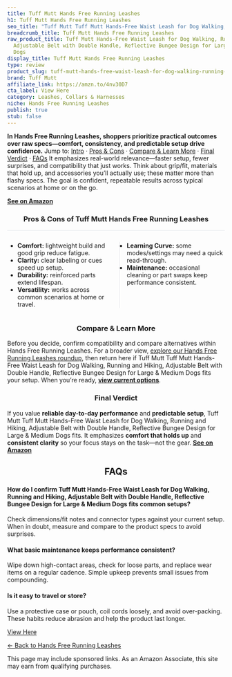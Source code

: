 ```yaml
---
title: Tuff Mutt Hands Free Running Leashes
h1: Tuff Mutt Hands Free Running Leashes
seo_title: "Tuff Mutt Tuff Mutt Hands-Free Waist Leash for Dog Walking,\u2026"
breadcrumb_title: Tuff Mutt Hands Free Running Leashes
raw_product_title: Tuff Mutt Hands-Free Waist Leash for Dog Walking, Running and Hiking,
  Adjustable Belt with Double Handle, Reflective Bungee Design for Large & Medium
  Dogs
display_title: Tuff Mutt Hands Free Running Leashes
type: review
product_slug: tuff-mutt-hands-free-waist-leash-for-dog-walking-running-and-hiking-adj-5500f85e
brand: Tuff Mutt
affiliate_link: https://amzn.to/4nv30D7
cta_label: View Here
category: Leashes, Collars & Harnesses
niche: Hands Free Running Leashes
publish: true
stub: false
---
```


<div id="intro" class="full-width"><p><strong>In Hands Free Running Leashes, shoppers prioritize practical outcomes over raw specs&mdash;comfort, consistency, and predictable setup drive confidence.</strong> Jump to: <a href="#intro">Intro</a> · <a href="#pros-cons">Pros &amp; Cons</a> · <a href="#compare-more">Compare &amp; Learn More</a> · <a href="#verdict">Final Verdict</a> · <a href="#faqs">FAQs</a> It emphasizes real-world relevance&mdash;faster setup, fewer surprises, and compatibility that just works. Think about grip/fit, materials that hold up, and accessories you’ll actually use; these matter more than flashy specs. The goal is confident, repeatable results across typical scenarios at home or on the go.</p><p><a href="https://amzn.to/4nv30D7" rel="nofollow sponsored noopener" target="_blank"><strong>See on Amazon</strong></a></p></div>
<h3 id="pros-cons" style="text-align:center;">Pros &amp; Cons of Tuff Mutt Hands Free Running Leashes</h3>
<div class="pc-grid" style="display:grid;grid-template-columns:1fr 1fr;gap:16px;border-top:1px solid #e5e7eb;padding-top:12px;">
  <ul>
    <li><strong>Comfort:</strong> lightweight build and good grip reduce fatigue.</li>
    <li><strong>Clarity:</strong> clear labeling or cues speed up setup.</li>
    <li><strong>Durability:</strong> reinforced parts extend lifespan.</li>
    <li><strong>Versatility:</strong> works across common scenarios at home or travel.</li>
  </ul>
  <ul style="border-left:1px solid #e5e7eb;padding-left:16px;">
    <li><strong>Learning Curve:</strong> some modes/settings may need a quick read-through.</li>
    <li><strong>Maintenance:</strong> occasional cleaning or part swaps keep performance consistent.</li>
  </ul>
</div>


<h3 id="compare-more" style="text-align:center;">Compare &amp; Learn More</h3>
<p>Before you decide, confirm compatibility and compare alternatives within Hands Free Running Leashes. For a broader view, <a href="#">explore our Hands Free Running Leashes roundup</a>, then return here if Tuff Mutt Tuff Mutt Hands-Free Waist Leash for Dog Walking, Running and Hiking, Adjustable Belt with Double Handle, Reflective Bungee Design for Large & Medium Dogs fits your setup. When you’re ready, <a href="https://amzn.to/4nv30D7" rel="nofollow sponsored noopener" target="_blank"><strong>view current options</strong></a>.</p>

<h3 id="verdict" style="text-align:center;">Final Verdict</h3>
<p>If you value <strong>reliable day-to-day performance</strong> and <strong>predictable setup</strong>, Tuff Mutt Tuff Mutt Hands-Free Waist Leash for Dog Walking, Running and Hiking, Adjustable Belt with Double Handle, Reflective Bungee Design for Large & Medium Dogs fits. It emphasizes <strong>comfort that holds up</strong> and <strong>consistent clarity</strong> so your focus stays on the task&mdash;not the gear. <a href="https://amzn.to/4nv30D7" rel="nofollow sponsored noopener" target="_blank"><strong>See on Amazon</strong></a></p>

<h2 id="faqs" style="text-align:center;">FAQs</h2>
<h4><strong>How do I confirm Tuff Mutt Hands-Free Waist Leash for Dog Walking, Running and Hiking, Adjustable Belt with Double Handle, Reflective Bungee Design for Large & Medium Dogs fits common setups?</strong></h4>
<p>Check dimensions/fit notes and connector types against your current setup. When in doubt, measure and compare to the product specs to avoid surprises.</p>
<h4><strong>What basic maintenance keeps performance consistent?</strong></h4>
<p>Wipe down high-contact areas, check for loose parts, and replace wear items on a regular cadence. Simple upkeep prevents small issues from compounding.</p>
<h4><strong>Is it easy to travel or store?</strong></h4>
<p>Use a protective case or pouch, coil cords loosely, and avoid over-packing. These habits reduce abrasion and help the product last longer.</p>

<p><a class="btn" href="https://amzn.to/4nv30D7" target="_blank" rel="nofollow sponsored noopener">View Here</a></p>
<p><a href="/roundups/leashes-collars-harnesses/hands-free-running-leashes/">← Back to Hands Free Running Leashes</a></p>
<aside class="disclosure">This page may include sponsored links. As an Amazon Associate, this site may earn from qualifying purchases.</aside>
